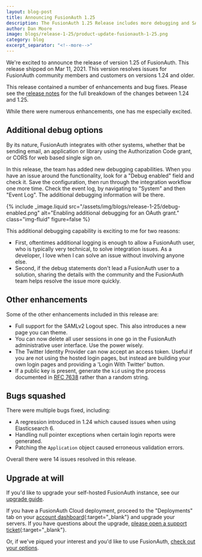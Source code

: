 ```yaml
---
layout: blog-post
title: Announcing FusionAuth 1.25
description: The FusionAuth 1.25 Release includes more debugging and SAMLv2 logout.
author: Dan Moore
image: blogs/release-1-25/product-update-fusionauth-1-25.png
category: blog
excerpt_separator: "<!--more-->"
---
```


We're excited to announce the release of version 1.25 of FusionAuth. This release shipped on Mar 11, 2021. This version resolves issues for FusionAuth community members and customers on versions 1.24 and older.

<!--more-->

This release contained a number of enhancements and bug fixes. Please see the [release notes](/docs/v1/tech/release-notes/#version-1-25-0) for the full breakdown of the changes between 1.24 and 1.25. 

While there were numerous enhancements, one has me especially excited.

## Additional debug options

By its nature, FusionAuth integrates with other systems, whether that be sending email, an application or library using the Authorization Code grant, or CORS for web based single sign on.

In this release, the team has added new debugging capabilities. When you have an issue around the functionality, look for a "Debug enabled" field and check it. Save the configuration, then run through the integration workflow one more time. Check the event log, by navigating to "System" and then "Event Log". The additional debugging information will be there.

{% include _image.liquid src="/assets/img/blogs/release-1-25/debug-enabled.png" alt="Enabling additional debugging for an OAuth grant." class="img-fluid" figure=false %}

This additional debugging capability is exciting to me for two reasons:

* First, oftentimes additional logging is enough to allow a FusionAuth user, who is typically very technical, to solve integration issues. As a developer, I love when I can solve an issue without involving anyone else.
* Second, if the debug statements don't lead a FusionAuth user to a solution, sharing the details with the community and the FusionAuth team helps resolve the issue more quickly.

## Other enhancements

Some of the other enhancements included in this release are:

* Full support for the SAMLv2 Logout spec. This also introduces a new page you can theme.
* You can now delete all user sessions in one go in the FusionAuth administrative user interface. Use the power wisely.
* The Twitter Identity Provider can now accept an access token. Useful if you are not using the hosted login pages, but instead are building your own login pages and providing a 'Login With Twitter' button.
* If a public key is present, generate the `kid` using the process documented in [RFC 7638](https://tools.ietf.org/html/rfc7638) rather than a random string.

## Bugs squashed

There were multiple bugs fixed, including:

* A regression introduced in 1.24 which caused issues when using Elasticsearch 6.
* Handling null pointer exceptions when certain login reports were generated.
* Patching the `Application` object caused erroneous validation errors.

Overall there were 14 issues resolved in this release.

## Upgrade at will

If you'd like to upgrade your self-hosted FusionAuth instance, see our [upgrade guide](/docs/v1/tech/installation-guide/upgrade/). 

If you have a FusionAuth Cloud deployment, proceed to the "Deployments" tab on your [account dashboard](https://account.fusionauth.io/account/deployment/){:target="_blank"} and upgrade your servers. If you have questions about the upgrade, [please open a support ticket](https://account.fusionauth.io/account/support/){:target="_blank"}.

Or, if we've piqued your interest and you'd like to use FusionAuth, [check out your options](/pricing/).
